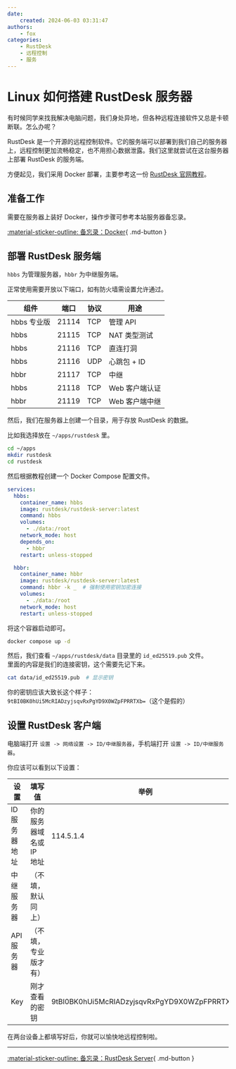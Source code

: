 ```yaml
---
date:
    created: 2024-06-03 03:31:47
authors:
    - fox
categories:
    - RustDesk
    - 远程控制
    - 服务
---
```

# Linux 如何搭建 RustDesk 服务器
有时候同学来找我解决电脑问题，我们身处异地，但各种远程连接软件又总是卡顿断联。怎么办呢？

RustDesk 是一个开源的远程控制软件。它的服务端可以部署到我们自己的服务器上，远程控制更加流畅稳定，也不用担心数据泄露。我们这里就尝试在这台服务器上部署 RustDesk 的服务端。
<!-- more -->

方便起见，我们采用 Docker 部署，主要参考这一份 [RustDesk 官网教程](https://rustdesk.com/docs/en/self-host/rustdesk-server-oss/docker)。

## 准备工作
需要在服务器上装好 Docker，操作步骤可参考本站服务器备忘录。

[:material-sticker-outline: 备忘录：Docker](../../apps/server/docker.md){ .md-button }

## 部署 RustDesk 服务端
`hbbs` 为管理服务器，`hbbr` 为中继服务端。

正常使用需要开放以下端口，如有防火墙需设置允许通过。

| 组件        | 端口  | 协议 | 用途           |
| ----------- | ----- | ---- | -------------- |
| hbbs 专业版 | 21114 | TCP  | 管理 API       |
| hbbs        | 21115 | TCP  | NAT 类型测试   |
| hbbs        | 21116 | TCP  | 直连打洞       |
| hbbs        | 21116 | UDP  | 心跳包 + ID    |
| hbbr        | 21117 | TCP  | 中继           |
| hbbs        | 21118 | TCP  | Web 客户端认证 |
| hbbr        | 21119 | TCP  | Web 客户端中继 |

然后，我们在服务器上创建一个目录，用于存放 RustDesk 的数据。

比如我选择放在 `~/apps/rustdesk` 里。
```bash title=""
cd ~/apps
mkdir rustdesk
cd rustdesk
```
然后根据教程创建一个 Docker Compose 配置文件。
```yaml title="YAML　　docker-compose.yml"
services:
  hbbs:
    container_name: hbbs
    image: rustdesk/rustdesk-server:latest
    command: hbbs
    volumes:
      - ./data:/root
    network_mode: host
    depends_on:
      - hbbr
    restart: unless-stopped

  hbbr:
    container_name: hbbr
    image: rustdesk/rustdesk-server:latest
    command: hbbr -k _  # 强制使用密钥加密连接
    volumes:
      - ./data:/root
    network_mode: host
    restart: unless-stopped
```
将这个容器启动即可。
```bash title=""
docker compose up -d
```
然后，我们查看 `~/apps/rustdesk/data` 目录里的 `id_ed25519.pub` 文件。<br>
里面的内容是我们的连接密钥，这个需要先记下来。
```bash title=""
cat data/id_ed25519.pub  # 显示密钥
```
你的密钥应该大致长这个样子：`9tBI0BK0hUi5McRIADzyjsqvRxPgYD9X0WZpFPRRTXb=`（这个是假的）

## 设置 RustDesk 客户端

电脑端打开 `设置 -> 网络设置 -> ID/中继服务器`，手机端打开 `设置 -> ID/中继服务器`。

你应该可以看到以下设置：

| 设置          | 填写值                   | 举例                                         |
| ------------- | ------------------------ | -------------------------------------------- |
| ID 服务器地址 | 你的服务器域名或 IP 地址 | 114.5.1.4                                    |
| 中继服务器    | （不填，默认同上）       |                                              |
| API 服务器    | （不填，专业版才有）     |                                              |
| Key           | 刚才查看的密钥           | 9tBI0BK0hUi5McRIADzyjsqvRxPgYD9X0WZpFPRRTXb= |

在两台设备上都填写好后，你就可以愉快地远程控制啦。

 ---
[:material-sticker-outline: 备忘录：RustDesk Server](../../apps/server/rustdesk.md){ .md-button }
